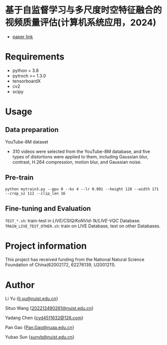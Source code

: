 # 基于自监督学习与多尺度时空特征融合的视频质量评估(计算机系统应用，2024)

* [paper link]()

# Requirements
- python = 3.8
- pytroch >= 1.3.0
- tensorboardX
- cv2
- scipy

# Usage

## Data preparation

YouTube-8M dataset
- 310 videos were selected from the YouTube-8M database, and five types of distortions were applied to them, including Gaussian blur, contrast, H.264 compression, motion blur, and Gaussian noise.

## Pre-train

`python mytrain3.py --gpu 0 --bs 4 --lr 0.001 --height 128 --width 171 --crop_sz 112 --clip_len 16`

## Fine-tuning and Evaluation
`TEST_*.sh`: train-test in *LIVE/CSIQ/KoNVid-1k/LIVE-VQC* Database. 
`TRAIN_LIVE_TEST_OTHER.sh`: train on LIVE Database, test on other Databases.

# Project information
This project has received funding from the National Natural Science Foundation of China(62002172, 62276139, U2001211).

# Author

Li Yu {li.yu@nuist.edu.cn}

Situo Wang {202212490261@nuist.edu.cn}

Yadang Chen {cyd4511632@126.com}

Pan Gao {Pan.Gao@nuaa.edu.cn}

Yubao Sun {sunyb@nuist.edu.cn}

